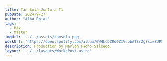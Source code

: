 ```yaml
---
title: Tan Sola Junto a Ti
pubDate: 2024-9-27
author: "Alba Rojas"
tags:
  - Mix
  - Master
imgUrl: '../../assets/tansola.png'
workUrl: 'https://open.spotify.com/album/6WHLcDZRdOZIVcpbATSrZg?si=ZUP8-oA6TvW7hVauwBqFiQ'
description: Production by Marlon Pacho Salcedo.
layout: '../../layouts/WorksPost.astro'
---
```



